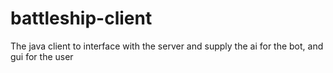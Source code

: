 # battleship-client
The java client to interface with the server and supply the ai for the bot, and gui for the user

